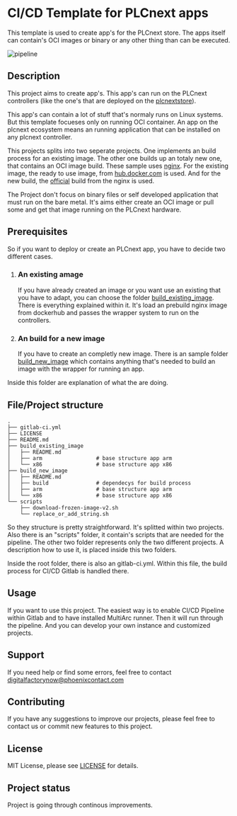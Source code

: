 # CI/CD Template for PLCnext apps
This template is used to create app's for the PLCnext store. 
The apps itself can contain's OCI images or binary or any other thing than can be executed.

![pipeline](https://gitlab.phoenixcontact.com/vmm-factory-automation/digital-factory/data-collection-storage-evaluation/container-app-template-for-plcnext/badges/$branch/pipeline.svg)
## Description
This project aims to create app's. This app's can run on the PLCnext controllers (like the one's that are deployed on the [plcnextstore](https://www.plcnextstore.com)).

This app's can contain a lot of stuff that's normaly runs on Linux systems. But this template focueses only on running OCI container. An app on the plcnext ecosystem means an running application that can be installed on any plcnext controller.

This projects splits into two seperate projects. One implements an build process for an existing image.
The other one builds up an totaly new one, that contains an OCI image build. 
These sample uses [nginx](https://nginx.org). For the existing image, the ready to use image, from [hub.docker.com](https://hub.docker.com/_/nginx) is used. And for the new build, the [official](https://github.com/nginxinc/docker-nginx) build from the nginx is used.

The Project don't focus on binary files or self developed application that must run on the bare metal. It's aims either create an OCI image or pull some and get that image running on the PLCnext hardware.
## Prerequisites
So if you want to deploy or create an PLCnext app, you have to decide two different cases.
1. ### An existing amage
    If you have already created an image or you want use an existing that you have to adapt, you can choose the folder [build_existing_image](./build_existing_image/). There is everything explained within it. It's load an prebuild nginx image from dockerhub and passes the wrapper system to run on the controllers.
2. ### An build for a new image
    If you have to create an completly new image. There is an sample folder [build_new_image](./build_new_image/) which contains anything that's needed to build an image with the wrapper for running an app.

Inside this folder are explanation of what the are doing.
## File/Project structure
    .
    ├── gitlab-ci.yml
    ├── LICENSE
    ├── README.md
    ├── build_existing_image                 
    │   ├── README.md   
    │   ├── arm                 # base structure app arm
    │   └── x86                 # base structure app x86
    ├── build_new_image
    │   ├── README.md
    │   ├── build               # dependecys for build process
    │   ├── arm                 # base structure app arm
    │   └── x86                 # base structure app x86
    └── scripts
        ├── download-frozen-image-v2.sh 
        └── replace_or_add_string.sh

So they structure is pretty straightforward. It's splitted within two projects. Also there is an "scripts" folder, it contain's scripts that are needed for the pipeline.
The other two folder represents only the two different projects. A description how to use it, is placed inside this two folders.

Inside the root folder, there is also an gitlab-ci.yml. Within this file, the build process for CI/CD Gitlab is handled there.

## Usage
If you want to use this project. The easiest way is to enable CI/CD Pipeline within Gitlab and to have installed MultiArc runner.
Then it will run through the pipeline. And you can develop your own instance and customized projects.

## Support
If you need help or find some errors, feel free to contact digitalfactorynow@phoenixcontact.com

## Contributing
If you have any suggestions to improve our projects, please feel free to contact us or commit new features to this project.

## License
MIT License, please see [LICENSE](./LICENSE) for details.

## Project status
Project is going through continous improvements.
